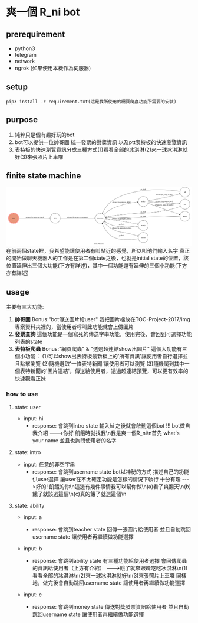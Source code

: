 # 爽一個 R_ni bot

## prerequirement
 - python3
 - telegram
 - network
 - ngrok (如果使用本機作為伺服器)

## setup
    pip3 install -r requirement.txt(這是我所使用的網頁爬蟲功能所需要的安裝)

## purpose
1. 純粹只是個有趣好玩的bot
2. bot可以提供一位帥哥圖 統一發票的對獎資訊 以及ptt表特板的快速瀏覽資訊
3. 表特板的快速瀏覽資訊分成三種方式(1)看看全部的冰淇淋(2)來一球冰淇淋就好(3)來張照片上車囉

## finite state machine
![](img/show-fsm.png)
在前兩個state裡，我希望能讓使用者有叫貼近的感覺，所以叫他們輸入名字
真正的開始做聊天機器人的工作是在第二個state之後，也就是initial state的位置，該位置延伸出三個大功能(下方有詳述)，其中一個功能還有延伸的三個小功能(下方亦有詳述)

## usage
主要有三大功能:
1. **帥哥圖**
Bonus:"bot傳送圖片給user"
我把圖片檔放在TOC-Project-2017/img專案資料夾裡的，當使用者呼叫此功能就會上傳圖片
2. **發票查詢**
這個功能是一個寫死的傳送字串功能，使用完後，會回到可選擇功能列表的state
3. **表特板爬蟲**
Bonus:"網頁爬蟲" & "透過超連結show出圖片"
這個大功能有三個小功能：
    (1)可以show出表特板最新板上的'所有資訊'讓使用者自行選擇並且點擊瀏覽
    (2)隨機選取'一條表特新聞'讓使用者可以瀏覽
    (3)隨機爬到其中一個表特新聞的'圖片連結'，傳送給使用者，透過超連結預覽，可以更有效率的快速觀看正妹

### how to use
1. state: user
    - input: hi
        - response: 
            會跳到intro state
            輸入hi 之後就會啟動這個bot !!!
            bot做自我介紹
            --->你好 飢餓時就找我\n我是爽一個R_ni\n首先 what's your name
            並且也詢問使用者的名字

2. state: intro
    - input: 任意的非空字串
        - response:
            會跳到username state
            bot以神秘的方式 描述自己的功能供user選擇
            讓user在不太確定功能是怎樣的情況下執行 十分有趣
            --->好的! 飢餓的你\n這邊有幾件事情我可以幫你做\n(a)看了爽翻天\n(b)餓了就該選這個\n(c)真的餓了就選這個\n


3. state: ability
    - input: a
        - response:
            會跳到teacher state
            回傳一張圖片給使用者 並且自動跳回username state 讓使用者再繼續做功能選擇

    - input: b
        - response:
            會跳到ability state
            有三種功能給使用者選擇 會回傳爬蟲的資訊給使用者（上方有介紹）
            --->餓了就來眼睛吃吃冰淇淋\n(1)看看全部的冰淇淋\n(2)來一球冰淇淋就好\n(3)來張照片上車囉
            同樣地，做完後會自動跳回username state 讓使用者再繼續做功能選擇

    - input: c
        - response:
            會跳到money state
            傳送對獎發票資訊給使用者 並且自動跳回username state 讓使用者再繼續做功能選擇

